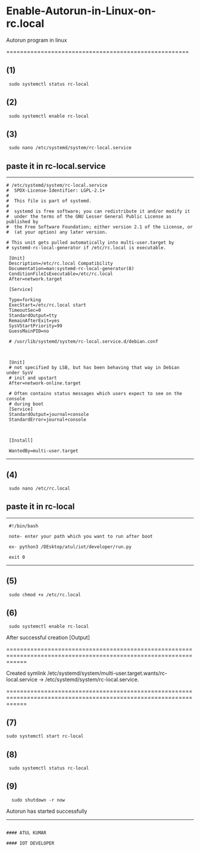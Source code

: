 # Enable-Autorun-in-Linux-on-rc.local
 Autorun program in linux 

=====================================================

## (1)

     sudo systemctl status rc-local

## (2)

     sudo systemctl enable rc-local

## (3)
     sudo nano /etc/systemd/system/rc-local.service

## paste it in rc-local.service ##

-------------------------------------------------------

    # /etc/systemd/system/rc-local.service
    #  SPDX-License-Identifier: LGPL-2.1+
    #
    #  This file is part of systemd.
    #
    #  systemd is free software; you can redistribute it and/or modify it
    #  under the terms of the GNU Lesser General Public License as published by
    #  the Free Software Foundation; either version 2.1 of the License, or
    #  (at your option) any later version.

    # This unit gets pulled automatically into multi-user.target by
    # systemd-rc-local-generator if /etc/rc.local is executable.

     [Unit]
     Description=/etc/rc.local Compatibility
     Documentation=man:systemd-rc-local-generator(8)
     ConditionFileIsExecutable=/etc/rc.local
     After=network.target

     [Service]

     Type=forking
     ExecStart=/etc/rc.local start
     TimeoutSec=0
     StandardOutput=tty
     RemainAfterExit=yes
     SysVStartPriority=99
     GuessMainPID=no

     # /usr/lib/systemd/system/rc-local.service.d/debian.conf



     [Unit]
     # not specified by LSB, but has been behaving that way in Debian under SysV
     # init and upstart
     After=network-online.target

     # Often contains status messages which users expect to see on the console
     # during boot
     [Service]
     StandardOutput=journal+console
     StandardError=journal+console



     [Install]

     WantedBy=multi-user.target


-----------------------------------------------------

## (4)

     sudo nano /etc/rc.local

## paste it in rc-local ##


----------------------------------------------------

     #!/bin/bash

     note- enter your path which you want to run after boot

     ex- python3 /DEsktop/atul/iot/developer/run.py

     exit 0

--------------------------------------------------

## (5)

     sudo chmod +x /etc/rc.local

## (6)

     sudo systemctl enable rc-local



After successful creation 
[Output]

==================================================================================================================

Created symlink /etc/systemd/system/multi-user.target.wants/rc-local.service → /etc/systemd/system/rc-local.service.

==================================================================================================================


## (7)


    sudo systemctl start rc-local

## (8)

     sudo systemctl status rc-local

## (9)

      sudo shutdown -r now





Autorun has started successfully 

-----------------------------------------------------------------------------------

                                                                                                #### ATUL KUMAR
                                                                                                #### IOT DEVELOPER
